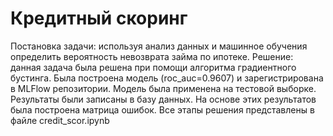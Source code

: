# Кредитный скоринг

Постановка задачи: используя анализ данных и машинное обучения определить вероятность невозврата займа по ипотеке.
Решение: данная задача была решена при помощи алгоритма градиентного бустинга. Была построена модель (roc_auc=0.9607) и зарегистрирована в MLFlow репозитории. Модель была применена на тестовой выборке. Результаты были записаны в базу данных. На основе этих результатов была построена матрица ошибок.
Все этапы решения представлены в файле credit_scor.ipynb